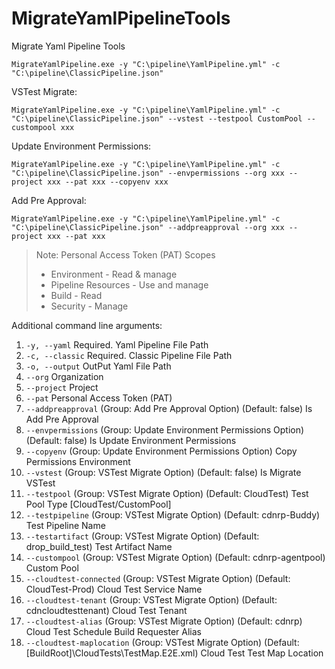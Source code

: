 # MigrateYamlPipelineTools
Migrate Yaml Pipeline Tools

```shell
MigrateYamlPipeline.exe -y "C:\pipeline\YamlPipeline.yml" -c "C:\pipeline\ClassicPipeline.json"
```

VSTest Migrate:

```shell
MigrateYamlPipeline.exe -y "C:\pipeline\YamlPipeline.yml" -c "C:\pipeline\ClassicPipeline.json" --vstest --testpool CustomPool --custompool xxx
```

Update Environment Permissions:

```shell
MigrateYamlPipeline.exe -y "C:\pipeline\YamlPipeline.yml" -c "C:\pipeline\ClassicPipeline.json" --envpermissions --org xxx --project xxx --pat xxx --copyenv xxx
```

Add Pre Approval:

```shell
MigrateYamlPipeline.exe -y "C:\pipeline\YamlPipeline.yml" -c "C:\pipeline\ClassicPipeline.json" --addpreapproval --org xxx --project xxx --pat xxx
```

> Note: Personal Access Token (PAT) Scopes
> - Environment - Read & manage 
> - Pipeline Resources - Use and manage 
> - Build - Read 
> - Security - Manage

Additional command line arguments:

1. `-y, --yaml` Required. Yaml Pipeline File Path
1. `-c, --classic` Required. Classic Pipeline File Path
1. `-o, --output` OutPut Yaml File Path
1. `--org` Organization
1. `--project` Project
1. `--pat` Personal Access Token (PAT)
1. `--addpreapproval` (Group: Add Pre Approval Option) (Default: false) Is Add Pre Approval
1. `--envpermissions` (Group: Update Environment Permissions Option) (Default: false) Is Update Environment Permissions
1. `--copyenv`  (Group: Update Environment Permissions Option) Copy Permissions Environment
1. `--vstest` (Group: VSTest Migrate Option) (Default: false) Is Migrate VSTest
1. `--testpool` (Group: VSTest Migrate Option) (Default: CloudTest) Test Pool Type [CloudTest/CustomPool]
1. `--testpipeline` (Group: VSTest Migrate Option) (Default: cdnrp-Buddy) Test Pipeline Name
1. `--testartifact` (Group: VSTest Migrate Option) (Default: drop_build_test) Test Artifact Name
1. `--custompool` (Group: VSTest Migrate Option) (Default: cdnrp-agentpool) Custom Pool
1. `--cloudtest-connected` (Group: VSTest Migrate Option) (Default: CloudTest-Prod) Cloud Test Service Name
1. `--cloudtest-tenant` (Group: VSTest Migrate Option) (Default: cdncloudtesttenant) Cloud Test Tenant
1. `--cloudtest-alias` (Group: VSTest Migrate Option) (Default: cdnrp) Cloud Test Schedule Build Requester Alias
1. `--cloudtest-maplocation` (Group: VSTest Migrate Option) (Default: [BuildRoot]\CloudTests\TestMap.E2E.xml) Cloud Test Test Map Location
